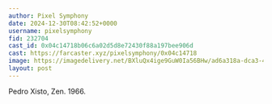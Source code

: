 ```yaml
---
author: Pixel Symphony
date: 2024-12-30T08:42:52+0000
username: pixelsymphony
fid: 232704
cast_id: 0x04c14718b06c6a02d5d8e72430f88a197bee906d
cast: https://farcaster.xyz/pixelsymphony/0x04c14718
image: https://imagedelivery.net/BXluQx4ige9GuW0Ia56BHw/ad6a318a-dca3-4013-3245-ec953cc37600/original
layout: post
---
```


Pedro Xisto, Zen. 1966.

<img src='https://imagedelivery.net/BXluQx4ige9GuW0Ia56BHw/ad6a318a-dca3-4013-3245-ec953cc37600/original' alt='' referrerpolicy='no-referrer'/>

